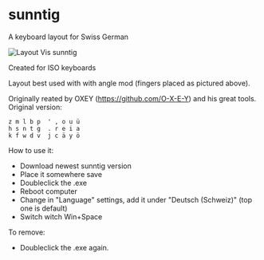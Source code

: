 # sunntig
A keyboard layout for Swiss German

![Layout Vis sunntig](https://user-images.githubusercontent.com/65241975/207570683-3eabf283-bad3-48d8-9e22-f0fb5c1813e2.png)

Created for ISO keyboards

Layout best used with with angle mod (fingers placed as pictured above). 

Originally reated by OXEY (https://github.com/O-X-E-Y) and his great tools. Original version:
```
z m l b p  ' , o u ü 
h s n t g  . r e i a 
k f w d v  j c ä y ö 
```

How to use it:
- Download newest sunntig version
- Place it somewhere save
- Doubleclick the .exe
- Reboot computer
- Change in "Language" settings, add it under "Deutsch (Schweiz)" (top one is default)
- Switch witch Win+Space

To remove:
- Doubleclick the .exe again.

